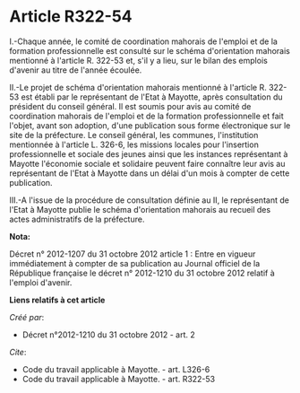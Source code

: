 # Article R322-54

I.-Chaque année, le comité de coordination mahorais de l'emploi et de la formation professionnelle est consulté sur le schéma
d'orientation mahorais mentionné à l'article R. 322-53 et, s'il y a lieu, sur le bilan des emplois d'avenir au titre de
l'année écoulée. 

II.-Le projet de schéma d'orientation mahorais mentionné à l'article R. 322-53 est établi par le représentant de l'Etat à
Mayotte, après consultation du président du conseil général. Il est soumis pour avis au comité de coordination mahorais de
l'emploi et de la formation professionnelle et fait l'objet, avant son adoption, d'une publication sous forme électronique
sur le site de la préfecture. Le conseil général, les communes, l'institution mentionnée à l'article L. 326-6, les missions
locales pour l'insertion professionnelle et sociale des jeunes ainsi que les instances représentant à Mayotte l'économie
sociale et solidaire peuvent faire connaître leur avis au représentant de l'Etat à Mayotte dans un délai d'un mois à compter
de cette publication. 

III.-A l'issue de la procédure de consultation définie au II, le représentant de l'Etat à Mayotte publie le schéma
d'orientation mahorais au recueil des actes administratifs de la préfecture.

**Nota:**

Décret n° 2012-1207 du 31 octobre 2012 article 1 : Entre en vigueur immédiatement à compter de sa publication au Journal
officiel de la République française le décret n° 2012-1210 du 31 octobre 2012 relatif à l'emploi d'avenir.

**Liens relatifs à cet article**

_Créé par_:

  - Décret n°2012-1210 du 31 octobre 2012 - art. 2

_Cite_:

  - Code du travail applicable à Mayotte. - art. L326-6
  - Code du travail applicable à Mayotte. - art. R322-53
